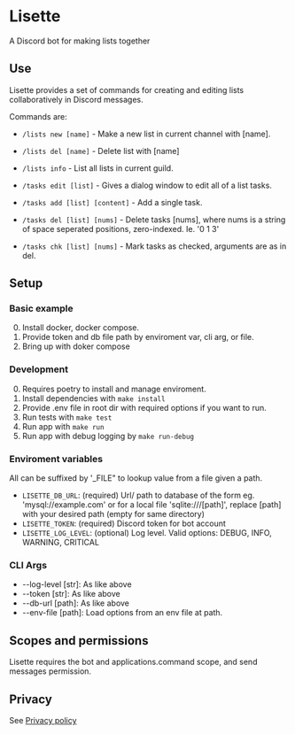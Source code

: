 # Lisette
A Discord bot for making lists together

## Use
Lisette provides a set of commands for creating and editing lists collaboratively 
in Discord messages.

Commands are:
* `/lists new [name]` - Make a new list in current channel with [name].
* `/lists del [name]` - Delete list with [name]
* `/lists info` - List all lists in current guild.

* `/tasks edit [list]` - Gives a dialog window to edit all of a list tasks.
* `/tasks add [list] [content]` - Add a single task.
* `/tasks del [list] [nums]` - Delete tasks [nums], where nums is a string of space seperated positions, zero-indexed. Ie. '0 1 3'
* `/tasks chk [list] [nums]` - Mark tasks as checked, arguments are as in del.


## Setup
### Basic example
0. Install docker, docker compose.
1. Provide token and db file path by enviroment var, cli arg, or file.
2. Bring up with doker compose

### Development
0. Requires poetry to install and manage enviroment.
1. Install dependencies with `make install`
2. Provide .env file in root dir with required options if you want to run.
3. Run tests with `make test`
4. Run app with `make run`
5. Run app with debug logging by `make run-debug`

### Enviroment variables
All can be suffixed by '_FILE" to lookup value from a file given a path.
* `LISETTE_DB_URL`: (required) Url/ path to database of the form eg. 'mysql://example.com' or for a local file 'sqlite:///[path]', replace [path] with your desired path (empty for same directory)
* `LISETTE_TOKEN`: (required) Discord token for bot account
* `LISETTE_LOG_LEVEL`: (optional) Log level. Valid options: DEBUG, INFO, WARNING, CRITICAL 

### CLI Args
* --log-level [str]: As like above
* --token [str]: As like above
* --db-url [path]: As like above
* --env-file [path]: Load options from an env file at path. 

## Scopes and permissions
Lisette requires the bot and applications.command scope, and send messages permission.

## Privacy
See [Privacy policy](docs/PRIVACY.md)